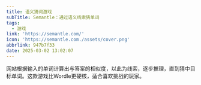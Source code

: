 ```yaml
---
title: 语义猜词游戏
subTitle: Semantle：通过语义线索猜单词
tags:
  - 游戏
link: 'https://semantle.com/'
icon: 'https://semantle.com./assets/cover.png'
abbrlink: 947b7f33
date: 2025-03-02 13:02:07
---
```


网站根据输入的单词计算出与答案的相似度，以此为线索，逐步推理，直到猜中目标单词。这款游戏比Wordle更硬核，适合喜欢挑战的玩家。